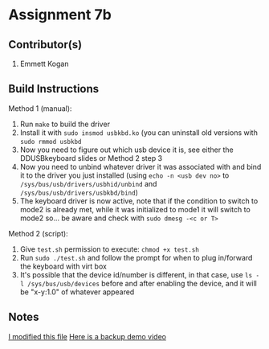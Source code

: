 # Assignment 7b
## Contributor(s)
1. Emmett Kogan

## Build Instructions
Method 1 (manual):
1. Run `make` to build the driver
2. Install it with `sudo insmod usbkbd.ko` (you can uninstall old versions with `sudo rmmod usbkbd`
3. Now you need to figure out which usb device it is, see either the DDUSBkeyboard slides or Method 2 step 3
4. Now you need to unbind whatever driver it was associated with and bind it to the driver you just installed (using `echo -n <usb dev no>` to `/sys/bus/usb/drivers/usbhid/unbind` and `/sys/bus/usb/drivers/usbkbd/bind`)
5. The keyboard driver is now active, note that if the condition to switch to mode2 is already met, while it was initialized to mode1 it will switch to mode2 so... be aware and check with `sudo dmesg -<c or T>`

Method 2 (script):
1. Give `test.sh` permission to  execute: `chmod +x test.sh` 
2. Run `sudo ./test.sh` and follow the prompt for when to plug in/forward the keyboard with virt box
3. It's possible that the device id/number is different, in that case, use `ls -l /sys/bus/usb/devices` before and after enabling the device, and it will be "x-y:1.0" of whatever appeared

## Notes
[I modified this file](https://github.com/torvalds/linux/blob/master/drivers/hid/usbhid/usbkbd.c#L190)
[Here is a backup demo video](https://youtu.be/Fo7RicjQOOk)

